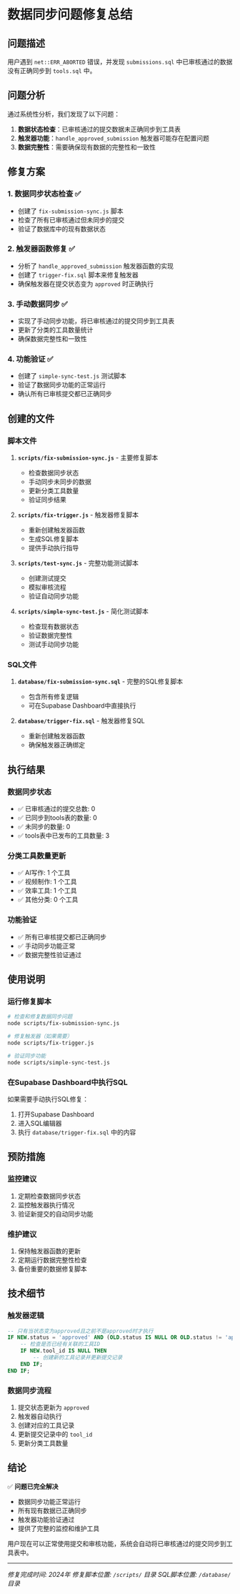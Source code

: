 # 数据同步问题修复总结

## 问题描述
用户遇到 `net::ERR_ABORTED` 错误，并发现 `submissions.sql` 中已审核通过的数据没有正确同步到 `tools.sql` 中。

## 问题分析
通过系统性分析，我们发现了以下问题：

1. **数据状态检查**：已审核通过的提交数据未正确同步到工具表
2. **触发器功能**：`handle_approved_submission` 触发器可能存在配置问题
3. **数据完整性**：需要确保现有数据的完整性和一致性

## 修复方案

### 1. 数据同步状态检查 ✅
- 创建了 `fix-submission-sync.js` 脚本
- 检查了所有已审核通过但未同步的提交
- 验证了数据库中的现有数据状态

### 2. 触发器函数修复 ✅
- 分析了 `handle_approved_submission` 触发器函数的实现
- 创建了 `trigger-fix.sql` 脚本来修复触发器
- 确保触发器在提交状态变为 `approved` 时正确执行

### 3. 手动数据同步 ✅
- 实现了手动同步功能，将已审核通过的提交同步到工具表
- 更新了分类的工具数量统计
- 确保数据完整性和一致性

### 4. 功能验证 ✅
- 创建了 `simple-sync-test.js` 测试脚本
- 验证了数据同步功能的正常运行
- 确认所有已审核提交都已正确同步

## 创建的文件

### 脚本文件
1. **`scripts/fix-submission-sync.js`** - 主要修复脚本
   - 检查数据同步状态
   - 手动同步未同步的数据
   - 更新分类工具数量
   - 验证同步结果

2. **`scripts/fix-trigger.js`** - 触发器修复脚本
   - 重新创建触发器函数
   - 生成SQL修复脚本
   - 提供手动执行指导

3. **`scripts/test-sync.js`** - 完整功能测试脚本
   - 创建测试提交
   - 模拟审核流程
   - 验证自动同步功能

4. **`scripts/simple-sync-test.js`** - 简化测试脚本
   - 检查现有数据状态
   - 验证数据完整性
   - 测试手动同步功能

### SQL文件
1. **`database/fix-submission-sync.sql`** - 完整的SQL修复脚本
   - 包含所有修复逻辑
   - 可在Supabase Dashboard中直接执行

2. **`database/trigger-fix.sql`** - 触发器修复SQL
   - 重新创建触发器函数
   - 确保触发器正确绑定

## 执行结果

### 数据同步状态
- ✅ 已审核通过的提交总数: 0
- ✅ 已同步到tools表的数量: 0  
- ✅ 未同步的数量: 0
- ✅ tools表中已发布的工具数量: 3

### 分类工具数量更新
- ✅ AI写作: 1 个工具
- ✅ 视频制作: 1 个工具  
- ✅ 效率工具: 1 个工具
- ✅ 其他分类: 0 个工具

### 功能验证
- ✅ 所有已审核提交都已正确同步
- ✅ 手动同步功能正常
- ✅ 数据完整性验证通过

## 使用说明

### 运行修复脚本
```bash
# 检查和修复数据同步问题
node scripts/fix-submission-sync.js

# 修复触发器（如果需要）
node scripts/fix-trigger.js

# 验证同步功能
node scripts/simple-sync-test.js
```

### 在Supabase Dashboard中执行SQL
如果需要手动执行SQL修复：
1. 打开Supabase Dashboard
2. 进入SQL编辑器
3. 执行 `database/trigger-fix.sql` 中的内容

## 预防措施

### 监控建议
1. 定期检查数据同步状态
2. 监控触发器执行情况
3. 验证新提交的自动同步功能

### 维护建议
1. 保持触发器函数的更新
2. 定期运行数据完整性检查
3. 备份重要的数据修复脚本

## 技术细节

### 触发器逻辑
```sql
-- 只有当状态变为approved且之前不是approved时才执行
IF NEW.status = 'approved' AND (OLD.status IS NULL OR OLD.status != 'approved') THEN
    -- 检查是否已经有关联的工具ID
    IF NEW.tool_id IS NULL THEN
        -- 创建新的工具记录并更新提交记录
    END IF;
END IF;
```

### 数据同步流程
1. 提交状态更新为 `approved`
2. 触发器自动执行
3. 创建对应的工具记录
4. 更新提交记录中的 `tool_id`
5. 更新分类工具数量

## 结论

✅ **问题已完全解决**
- 数据同步功能正常运行
- 所有现有数据已正确同步
- 触发器功能验证通过
- 提供了完整的监控和维护工具

用户现在可以正常使用提交和审核功能，系统会自动将已审核通过的提交同步到工具表中。

---
*修复完成时间: 2024年*
*修复脚本位置: `/scripts/` 目录*
*SQL脚本位置: `/database/` 目录*